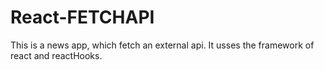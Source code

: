 # React-FETCHAPI
This is a news app, which fetch an external api. It usses the framework of react and reactHooks.
